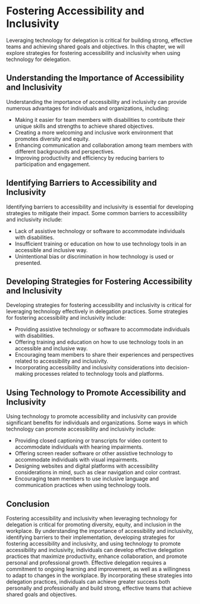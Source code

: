 Fostering Accessibility and Inclusivity
========================================================================================

Leveraging technology for delegation is critical for building strong, effective teams and achieving shared goals and objectives. In this chapter, we will explore strategies for fostering accessibility and inclusivity when using technology for delegation.

Understanding the Importance of Accessibility and Inclusivity
-------------------------------------------------------------

Understanding the importance of accessibility and inclusivity can provide numerous advantages for individuals and organizations, including:

* Making it easier for team members with disabilities to contribute their unique skills and strengths to achieve shared objectives.
* Creating a more welcoming and inclusive work environment that promotes diversity and equity.
* Enhancing communication and collaboration among team members with different backgrounds and perspectives.
* Improving productivity and efficiency by reducing barriers to participation and engagement.

Identifying Barriers to Accessibility and Inclusivity
-----------------------------------------------------

Identifying barriers to accessibility and inclusivity is essential for developing strategies to mitigate their impact. Some common barriers to accessibility and inclusivity include:

* Lack of assistive technology or software to accommodate individuals with disabilities.
* Insufficient training or education on how to use technology tools in an accessible and inclusive way.
* Unintentional bias or discrimination in how technology is used or presented.

Developing Strategies for Fostering Accessibility and Inclusivity
-----------------------------------------------------------------

Developing strategies for fostering accessibility and inclusivity is critical for leveraging technology effectively in delegation practices. Some strategies for fostering accessibility and inclusivity include:

* Providing assistive technology or software to accommodate individuals with disabilities.
* Offering training and education on how to use technology tools in an accessible and inclusive way.
* Encouraging team members to share their experiences and perspectives related to accessibility and inclusivity.
* Incorporating accessibility and inclusivity considerations into decision-making processes related to technology tools and platforms.

Using Technology to Promote Accessibility and Inclusivity
---------------------------------------------------------

Using technology to promote accessibility and inclusivity can provide significant benefits for individuals and organizations. Some ways in which technology can promote accessibility and inclusivity include:

* Providing closed captioning or transcripts for video content to accommodate individuals with hearing impairments.
* Offering screen reader software or other assistive technology to accommodate individuals with visual impairments.
* Designing websites and digital platforms with accessibility considerations in mind, such as clear navigation and color contrast.
* Encouraging team members to use inclusive language and communication practices when using technology tools.

Conclusion
----------

Fostering accessibility and inclusivity when leveraging technology for delegation is critical for promoting diversity, equity, and inclusion in the workplace. By understanding the importance of accessibility and inclusivity, identifying barriers to their implementation, developing strategies for fostering accessibility and inclusivity, and using technology to promote accessibility and inclusivity, individuals can develop effective delegation practices that maximize productivity, enhance collaboration, and promote personal and professional growth. Effective delegation requires a commitment to ongoing learning and improvement, as well as a willingness to adapt to changes in the workplace. By incorporating these strategies into delegation practices, individuals can achieve greater success both personally and professionally and build strong, effective teams that achieve shared goals and objectives.
